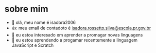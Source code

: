 # sobre mim

- 👋 olá, meu nome é isadora2006
- 👍: meu email de contadoto é isadora.rossetto.silva@escola.pr.gov.br
- 👀 eu estou interesado em aprender a promagar novas linguagens 
- 🌱 eu estou aprendendo a progamar recentemente a linguagem JavaScript e Scratch


<!---
isadora2006/isadora2006 is a ✨ special ✨ repository because its `README.md` (this file) appears on your GitHub profile.
You can click the Preview link to take a look at your changes.
--->
